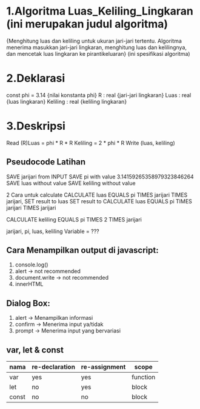 # 1.Algoritma Luas_Keliling_Lingkaran (ini merupakan judul algoritma)
{Menghitung luas dan keliling untuk ukuran jari-jari tertentu. Algoritma menerima masukkan jari-jari lingkaran, menghitung luas dan kelilingnya, dan mencetak  luas lingkaran ke pirantikeluaran} (ini spesifikasi algoritma)

# 2.Deklarasi
const phi = 3.14 {nilai konstanta phi}  R : real {jari-jari lingkaran}
Luas : real {luas lingkaran}  Keliling : real {keliling lingkaran}

# 3.Deskripsi
Read (R)Luas = phi * R * R  Keliling = 2 * phi * R  Write (luas, keliling)


## Pseudocode Latihan

SAVE jarijari from INPUT
SAVE pi with value 3.14159265358979323846264
SAVE luas without value
SAVE keliling without value

2 Cara untuk calculate
CALCULATE luas EQUALS pi TIMES jarijari TIMES jarijari, SET result to luas
SET result to CALCULATE luas EQUALS pi TIMES jarijari TIMES jarijari

CALCULATE keliling EQUALS pi TIMES 2 TIMES jarijari

jarijari, pi, luas, keliling
Variable = ???

## Cara Menampilkan output di javascript:

1. console.log()
2. alert -> not recommended
3. document.write -> not recommended
4. innerHTML

## Dialog Box:

1. alert -> Menampilkan informasi
2. confirm -> Menerima input ya/tidak
3. prompt -> Menerima input yang bervariasi

## var, let & const

| nama  | re-declaration | re-assignment | scope    |
| ----- | -------------- | ------------- | -------- |
| var   | yes            | yes           | function | * tidak direkomendasikan
| let   | no             | yes           | block    |
| const | no             | no            | block    |